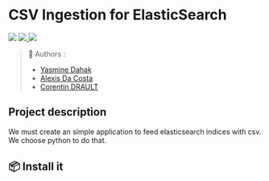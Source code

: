 # CSV Ingestion for ElasticSearch

<p>
  <img src="https://img.shields.io/static/v1?label=Project&message=Lab&color=brightgreen">
  <a href="moodle.path">
    <img src="https://img.shields.io/static/v1?label=Subject&message=Application%20of%Big-Data&color=green">
  </a>
  <img src="https://img.shields.io/static/v1?label=Years&message=2020-2021&color=yellowgreen">
</p>


>  👤 Authors : 
>  - [Yasmine Dahak](https://corentin-drault.fr)
>  - [Alexis Da Costa](https://corentin-drault.fr)
>  - [Corentin DRAULT](https://corentin-drault.fr)
  

## Project description
We must create an simple application to feed elasticsearch indices with csv. We choose python to do that.

## 📦 Install it
